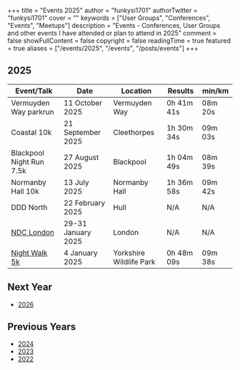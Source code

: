 +++
title = "Events 2025"
author = "funkysi1701"
authorTwitter = "funkysi1701"
cover = ""
keywords = ["User Groups", "Conferences", "Events", "Meetups"]
description = "Events - Conferences, User Groups and other events I have attended or plan to attend in 2025"
comment = false
showFullContent = false
copyright = false
readingTime = true
featured = true
aliases = ["/events/2025", "/events", "/posts/events"]
+++

## 2025

| Event/Talk                                                                | Date                | Location                | Results    | min/km  |
|---------------------------------------------------------------------------|---------------------|-------------------------|------------|---------|
| Vermuyden Way parkrun                                                     | 11 October 2025     | Vermuyden Way           | 0h 41m 41s | 08m 20s |
| Coastal 10k                                                               | 21 September 2025   | Cleethorpes             | 1h 30m 34s | 09m 03s |
| Blackpool Night Run 7.5k                                                  | 27 August 2025      | Blackpool               | 1h 04m 49s | 08m 39s |
| Normanby Hall 10k                                                         | 13 July 2025        | Normanby Hall           | 1h 36m 58s | 09m 42s |
| DDD North                                                                 | 22 February 2025    | Hull                    | N/A        | N/A     |
| [NDC London](https://www.funkysi1701.com/posts/2025/volunteering-at-ndc/) | 29-31 January 2025  | London                  | N/A        | N/A     |
| [Night Walk 5k](https://runforwildlife.com/run-for-wildlife-night-5k)     | 4 January 2025      | Yorkshire Wildlife Park | 0h 48m 09s | 09m 38s |

## Next Year

- [2026](/events/2026)

## Previous Years

- [2024](/events/2024)
- [2023](/events/2023)
- [2022](/events/2022)
